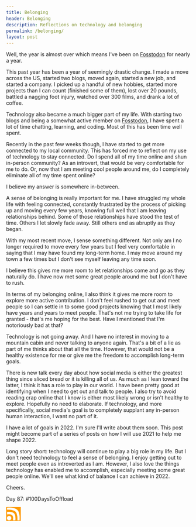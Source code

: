 ```yaml
---
title: Belonging
header: Belonging
description: Reflections on technology and belonging
permalink: /belonging/
layout: post
---
```


Well, the year is almost over which means I've been on [Fosstodon](https://fosstodon.org/web/home) for nearly a year.

This past year has been a year of seemingly drastic change. I made a move across the US, started two blogs, moved again, started a new job, and started a company. I picked up a handful of new hobbies, started more projects than I can count (finished some of them), lost over 20 pounds, battled a nagging foot injury, watched over 300 films, and drank a lot of coffee.

Technology also became a much bigger part of my life. With starting two blogs and being a somewhat active member on [Fosstodon](https://fosstodon.org/web/home), I have spent a lot of time chatting, learning, and coding. Most of this has been time well spent.

Recently in the past few weeks though, I have started to get more connected to my local community. This has forced me to reflect on my use of technology to stay connected. Do I spend all of my time online and shun in-person community? As an introvert, that would be very comfortable for me to do. Or, now that I am meeting cool people around me, do I completely eliminate all of my time spent online?

I believe my answer is somewhere in-between.

A sense of belonging is really important for me. I have struggled my whole life with feeling connected, constantly frustrated by the process of picking up and moving every few years, knowing full well that I am leaving relationships behind. Some of those relationships have stood the test of time. Others I let slowly fade away. Still others end as abruptly as they began.

With my most recent move, I sense something different. Not only am I no longer required to move every few years but I feel very comfortable in saying that I may have found my long-term home. I may move around my town a few times but I don't see myself leaving any time soon.

I believe this gives me more room to let relationships come and go as they naturally do. I have now met some great people around me but I don't have to rush.

In terms of my belonging online, I also think it gives me more room to explore more active contribution. I don't feel rushed to get out and meet people so I can settle in to some good projects knowing that I most likely have years and years to meet people. That's not me trying to take life for granted - that's me hoping for the best. Have I mentioned that I'm notoriously bad at that?

Technology is not going away. And I have no interest in moving to a mountain cabin and never talking to anyone again. That's a bit of a lie as part of me thinks about that all the time. However, that would not be a healthy existence for me or give me the freedom to accomplish long-term goals.

There is new talk every day about how social media is either the greatest thing since sliced bread or it is killing all of us. As much as I lean toward the latter, I think it has a role to play in our world. I have been pretty good at identifying when I need to get out and talk to people. I also try to avoid reading crap online that I know is either most likely wrong or isn't healthy to explore. Hopefully no need to elaborate. If technology, and more specifically, social media's goal is to completely supplant any in-person human interaction, I want no part of it.

I have a lot of goals in 2022. I'm sure I'll write about them soon. This post might become part of a series of posts on how I will use 2021 to help me shape 2022.

Long story short: technology will continue to play a big role in my life. But I don't need technology to feel a sense of belonging. I enjoy getting out to meet people even as introverted as I am. However, I also love the things technology has enabled me to accomplish, especially meeting some great people online. We'll see what kind of balance I can achieve in 2022.

Cheers.

Day 87: #100DaysToOffload

<a href="https://rmooreblog.netlify.app/feed.xml"><img src="/assets/images/rss_feed.jpg" style="opacity:1;" width="40"/></a>
